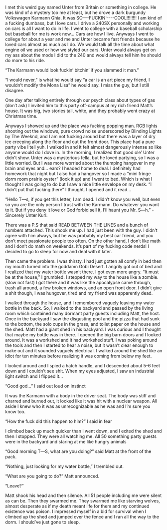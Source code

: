 I met this weird guy named Unter from Britain or something in college. He was kind of a mystery too me at least, but he drove a dark burgundy Volkswagen Karmann Ghia. It was SO—-FUCKIN’----COOL!!!!!!!! I am kind of a fucking dumbass, but I love cars. I drive a 240SX personally and working on cars is all I want to do in life. I went to college with a baseball scholarship but baseball for me is work now… Cars are how I live. Anyways I went to college for about a year and me and Unter became fast friends because he loved cars almost as much as I do. We would talk all the time about what engine oil we used or how we styled our cars. Unter would always get on my ass about the mods I did to the 240 and would always tell him he should do more to his ride.

“The Karmann would look fuckin’ bitchin’ if you slammed it man.”

“I would never,” is what he would say “a car is an art piece my friend, I wouldn’t modify the Mona Lisa” he would say. I miss the guy, but I still disagree.

One day after talking entirely through our psych class about types of gas (don’t ask) I invited him to this party off-campus at my rich friend Matt’s house. It was big, two stories tall, white, and they probably went crazy at Christmas time. 

Anyways I showed up and the place was fucking popping man. RGB lights shooting out the windows, pure crowd noise underscored by Blinding Lights by The Weeknd, and I am not fucking around but there was a layer of dry ice creeping along the floor and out the front door. This place had a pure party vibe I tell yuh. I walked in and it felt almost dangerously intense so like anyone would do I dove in. In the morning, I realized that good ole’ Unter didn’t show. Unter was a mysterious fella, but he loved partying, so I was a little worried. But I was more worried about the thumping hangover in my brain and eyes and… ears? I headed home to deal. I definitely had homework that night but I also had a hangover so I made a “mini fringe dorm room prairie oyster” (look it up) and I went to bed. Which is what I thought I was going to do but I saw a nice little envelope on my desk. “I didn’t put that fucking there” I thought. I opened and it read…

“Hello T—s, if you get this letter, I am dead. I didn’t know you well, but even so you are the only person I trust with the Karmann. Do whatever you want to it. But if you deny it love or God forbid sell it, I’ll haunt you        Mr. S—h.” -Sincerely Unter Kurl.

There was a P.S that said READ BETWEEN THE LINES and a bunch of numbers attached. This shook me up. I had just been with the guy. I didn't agree with him always, but he was probably my best car friend, and you don’t meet passionate people too often. On the other hand, I don’t like math and I don’t do math on weekends. It’s part of my fucking code nerds! I decided to go to sleep for now and deal with it later. 

Then came the problem. I was thirsty. I had just gotten all comfy in bed then my mouth turned into the goddamn Gobi Desert. I angrily got out of bed and I realized that my water bottle wasn’t there. I got even more angry. “It must be at the house,” I grumbled. I stepped my way to the house like a zombie. (slow not fast) I got there and it was like the apocalypse came through, trash all around, a few broken windows, and an open front door. I didn’t give a shit though, I was hungover, tired and my friend was apparently dead.

I walked through the house, and I remembered vaguely leaving my water bottle in the back. So, I walked to the backyard and passed by the living room which contained many dormant party guests including Matt, the host. Once in the backyard I saw the disgusting pool and the pizza that had sunk to the bottom, the solo cups in the grass, and toilet paper on the house and the shed. Matt had a giant shed in his backyard. I was curious and I thought that maybe my bottle was in there. I opened the big barn doors and I looked around. It was a workshed and it had workshed stuff. I was poking around the tools and then I started to hear a noise, but it wasn’t clear enough to make out and it sounded vaguely electrical. I walked around the shed like an idiot for ten minutes before realizing it was coming from below my feet. 

I looked around and I spied a hatch handle, and I descended about 5-6 feet down and I couldn’t see shit. When my eyes adjusted, I saw an industrial light switch and I flipped it… 

“Good god…” I said out loud on instinct 

It was the Karmann with a body in the driver seat. The body was stiff and charred and burned out, it looked like it was hit with a nuclear weapon. All aside I knew who it was as unrecognizable as he was and I’m sure you know too.

“How the fuck did this happen to him?” I said in fear

I climbed back up much quicker than I went down, and I exited the shed and then I stopped. They were all watching me. All 50 something party guests were in the backyard and staring at me like hungry animals 

“Good morning T—S, what are you doing?” said Matt at the front of the pack.

“Nothing, just looking for my water bottle,” I trembled out.

“What are you going to do?” Matt announced. 

“Leave?”

Matt shook his head and then silence. All 51 people including me were silent as can be. Then they swarmed me. They swarmed me like starving wolves, almost desperate as if my death meant life for them and my continued existence was poison. I impressed myself in a bid for survival when I climbed up the shed and jumped over the fence and I ran all the way to the dorm. I should’ve just gone to sleep.